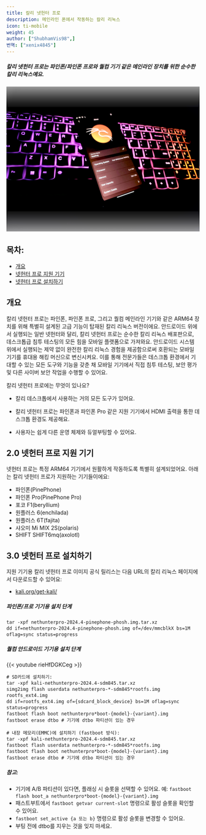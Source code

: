 ```yaml
---
title: 칼리 넷헌터 프로
description: 메인라인 폰에서 작동하는 칼리 리눅스
icon: ti-mobile
weight: 45
author: ["ShubhamVis98",]
번역: ["xenix4845"]
---
```


##### 칼리 넷헌터 프로는 파인폰/파인폰 프로와 퀄컴 기기 같은 메인라인 장치를 위한 순수한 칼리 리눅스예요.

![](nhpro-beryllium.png)

## 목차:

- [개요](#개요)
- [넷헌터 프로 지원 기기](#20-넷헌터-프로-지원-기기)
- [넷헌터 프로 설치하기](#30-넷헌터-프로-설치하기)

## 개요

칼리 넷헌터 프로는 파인폰, 파인폰 프로, 그리고 퀄컴 메인라인 기기와 같은 ARM64 장치를 위해 특별히 설계된 고급 기능이 탑재된 칼리 리눅스 버전이에요. 안드로이드 위에서 실행되는 일반 넷헌터와 달리, 칼리 넷헌터 프로는 순수한 칼리 리눅스 배포판으로, 데스크톱급 침투 테스팅의 모든 힘을 모바일 플랫폼으로 가져와요. 안드로이드 시스템 위에서 실행되는 제약 없이 완전한 칼리 리눅스 경험을 제공함으로써 호환되는 모바일 기기를 휴대용 해킹 머신으로 변신시켜요. 이를 통해 전문가들은 데스크톱 환경에서 기대할 수 있는 모든 도구와 기능을 갖춘 채 모바일 기기에서 직접 침투 테스팅, 보안 평가 및 다른 사이버 보안 작업을 수행할 수 있어요.

칼리 넷헌터 프로에는 무엇이 있나요?

- 칼리 데스크톱에서 사용하는 거의 모든 도구가 있어요.

- 칼리 넷헌터 프로는 파인폰과 파인폰 Pro 같은 지원 기기에서 HDMI 출력을 통한 데스크톱 환경도 제공해요.

- 사용자는 쉽게 다른 운영 체제와 듀얼부팅할 수 있어요.

## 2.0 넷헌터 프로 지원 기기

넷헌터 프로는 특정 ARM64 기기에서 원활하게 작동하도록 특별히 설계되었어요. 아래는 칼리 넷헌터 프로가 지원하는 기기들이에요:

- 파인폰(PinePhone)
- 파인폰 Pro(PinePhone Pro)
- 포코 F1(beryllium)
- 원플러스 6(enchilada)
- 원플러스 6T(fajita)
- 샤오미 Mi MIX 2S(polaris)
- SHIFT SHIFT6mq(axolotl)

## 3.0 넷헌터 프로 설치하기

지원 기기용 칼리 넷헌터 프로 이미지 공식 릴리스는 다음 URL의 칼리 리눅스 페이지에서 다운로드할 수 있어요:

- [kali.org/get-kali/](/get-kali/)

##### 파인폰/프로 기기용 설치 단계

```
tar -xpf nethunterpro-2024.4-pinephone-phosh.img.tar.xz
dd if=nethunterpro-2024.4-pinephone-phosh.img of=/dev/mmcblkX bs=1M oflag=sync status=progress
```

##### 퀄컴 안드로이드 기기용 설치 단계

{{< youtube rieHfDGKCeg >}}

```
# SD카드에 설치하기:
tar -xpf kali-nethunterpro-2024.4-sdm845.tar.xz
simg2img flash userdata nethunterpro-*-sdm845*rootfs.img rootfs_ext4.img
dd if=rootfs_ext4.img of={sdcard_block_device} bs=1M oflag=sync status=progress
fastboot flash boot nethunterpro*boot-{model}-{variant}.img
fastboot erase dtbo # 기기에 dtbo 파티션이 있는 경우

# 내장 메모리(EMMC)에 설치하기 (fastboot 방식):
tar -xpf kali-nethunterpro-2024.4-sdm845.tar.xz
fastboot flash userdata nethunterpro-*-sdm845*rootfs.img
fastboot flash boot nethunterpro*boot-{model}-{variant}.img
fastboot erase dtbo # 기기에 dtbo 파티션이 있는 경우
```

##### 참고:
- 기기에 A/B 파티션이 있다면, 플래싱 시 슬롯을 선택할 수 있어요. 예: `fastboot flash boot_a nethunterpro*boot-{model}-{variant}.img`
- 패스트부트에서 `fastboot getvar current-slot` 명령으로 활성 슬롯을 확인할 수 있어요.
- `fastboot set_active {a 또는 b}` 명령으로 활성 슬롯을 변경할 수 있어요.
- 부팅 전에 dtbo를 지우는 것을 잊지 마세요.